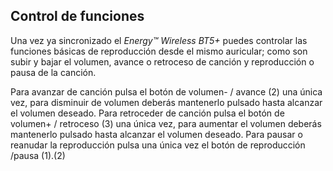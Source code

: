 Control de funciones
----------
Una vez ya sincronizado el *Energy™ Wireless BT5+* puedes controlar las funciones básicas de reproducción desde el mismo auricular; como son subir y bajar el volumen, avance o retroceso de canción y reproducción o pausa de la canción.

Para avanzar de canción pulsa el botón de volumen- / avance (2) una única vez, para disminuir de volumen deberás  mantenerlo pulsado hasta alcanzar el volumen deseado. 
Para retroceder de canción pulsa el botón de volumen+ / retroceso (3) una única vez, para aumentar el volumen deberás mantenerlo pulsado hasta alcanzar el volumen deseado. 
Para pausar o reanudar la reproducción pulsa una única vez el botón de reproducción /pausa (1).(2)
